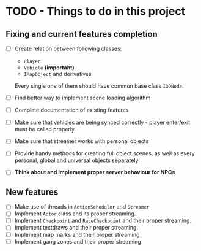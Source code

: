 # TODO - Things to do in this project

## Fixing and current features completion

- [ ] Create relation between following classes:

	- `Player`
	- `Vehicle` **(important)**
	- `IMapObject` and derivatives

	Every single one of them should have common base class `I3DNode`.

- [ ] Find better way to implement scene loading algorithm
- [ ] Complete documentation of existing features
- [ ] Make sure that vehicles are being synced correctly -
	player enter/exit must be called properly
- [ ] Make sure that streamer works with personal objects
- [ ] Provide handy methods for creating full object scenes, as well as every
	personal, global and universal objects separately

- [ ] **Think about and implement proper server behaviour for NPCs**

## New features

- [ ] Make use of threads in `ActionScheduler` and `Streamer`
- [ ] Implement `Actor` class and its proper streaming. 
- [ ] Implement `Checkpoint` and `RaceCheckpoint` and their proper streaming.
- [ ] Implement textdraws and their proper streaming.
- [ ] Implement map marks and their proper streaming
- [ ] Implement gang zones and their proper streaming
